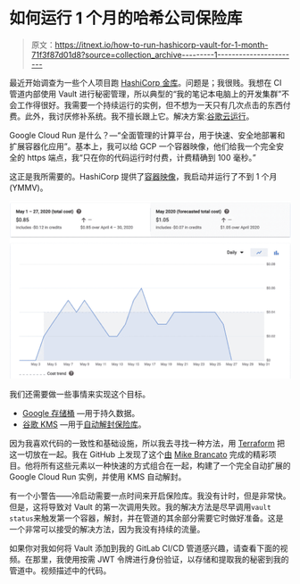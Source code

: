 # 如何运行 1 个月的哈希公司保险库

> 原文：<https://itnext.io/how-to-run-hashicorp-vault-for-1-month-71f3f87d01d8?source=collection_archive---------1----------------------->

最近开始调查为一些个人项目跑 [HashiCorp 金库](https://www.vaultproject.io/)。问题是；我很贱。我想在 CI 管道内部使用 Vault 进行秘密管理，所以典型的“我的笔记本电脑上的开发集群”不会工作得很好。我需要一个持续运行的实例，但不想为一天只有几次点击的东西付费。此外，我讨厌修补系统。我不擅长跟上它。解决方案:[谷歌云运行](https://cloud.google.com/run)。

Google Cloud Run 是什么？—“全面管理的计算平台，用于快速、安全地部署和扩展容器化应用”。基本上，我可以给 GCP 一个容器映像，他们给我一个完全安全的 https 端点，我“只在你的代码运行时付费，计费精确到 100 毫秒。”

这正是我所需要的。HashiCorp 提供了[容器映像](https://hub.docker.com/_/vault)，我启动并运行了不到 1 个月(YMMV)。

![](img/e48c53ea7ae57ca3fe52f475de34ef9b.png)

我们还需要做一些事情来实现这个目标。

*   [Google 存储桶](https://cloud.google.com/storage/docs/creating-buckets) —用于持久数据。
*   [谷歌 KMS](https://cloud.google.com/kms) —用于[自动解封保险库](https://learn.hashicorp.com/vault/operations/autounseal-gcp-kms)。

因为我喜欢代码的一致性和基础设施，所以我去寻找一种方法，用 [Terraform](https://www.terraform.io/) 把这一切放在一起。我在 GitHub 上发现了这个[由](https://github.com/mbrancato/terraform-google-vault) [Mike Brancato](https://github.com/mbrancato) 完成的精彩项目。他将所有这些元素以一种快速的方式组合在一起，构建了一个完全自动扩展的 Google Cloud Run 实例，并使用 KMS 自动解封。

有一个小警告——冷启动需要一点时间来开启保险库。我没有计时，但是非常快。但是，这将导致对 Vault 的第一次调用失败。我的解决方法是尽早调用`vault status`来触发第一个容器，解封，并在管道的其余部分需要它时做好准备。这是一个非常可以接受的解决方法，因为我没有持续的流量。

如果你对我如何将 Vault 添加到我的 GitLab CI/CD 管道感兴趣，请查看下面的视频。在那里，我使用按需 JWT 令牌进行身份验证，以存储和提取我的秘密到我的管道中。视频描述中的代码。